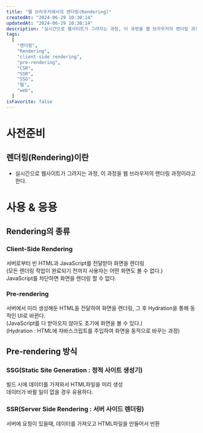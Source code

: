 ```yaml
---
title: "웹 브라우저에서의 렌더링(Rendering)"
createdAt: "2024-06-29 10:30:14"
updatedAt: "2024-06-29 10:30:14"
description: "실시간으로 웹사이트가 그려지는 과정, 이 과정을 웹 브라우저의 렌더링 과정이라고 한다. "
tags:
  [
    "렌더링",
    "Rendering",
    "client-side rendering",
    "pre-rendering",
    "CSR",
    "SSR",
    "SSG",
    "웹",
    "web",
  ]
isFavorite: false
---
```


# 사전준비

## 렌더링(Rendering)이란

- 실시간으로 웹사이트가 그려지는 과정, 이 과정을 웹 브라우저의 렌더링 과정이라고 한다.

# 사용 & 응용

## Rendering의 종류

### Client-Side Rendering

서버로부터 빈 HTML과 JavaScript를 전달받아 화면을 렌더링<br/>
(모든 렌더링 작업이 완료되기 전까지 사용자는 어떤 화면도 볼 수 없다.)<br/>
JavaScript를 차단하면 화면을 렌더링 할 수 없다.

### Pre-rendering

서버에서 미리 생성해둔 HTML을 전달하여 화면을 렌더링, 그 후 Hydration을 통해 동적인 UI로 바뀐다.<br/>
(JavaScript를 다 받아오지 않아도 초기에 화면을 볼 수 있다.)<br/>
(Hydration : HTML에 자바스크립트를 주입하여 화면을 동적으로 바꾸는 과정)<br/>

## Pre-rendering 방식

### SSG(Static Site Generation : 정적 사이트 생성기)

빌드 시에 데이터를 가져와서 HTML파일을 미리 생성<br/>
데이터가 바뀔 일이 없을 경우 유용하다.

### SSR(Server Side Rendering : 서버 사이드 렌더링)

서버에 요청이 있을때, 데이터를 가져오고 HTML파일을 만들어서 반환
